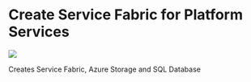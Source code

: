# Create Service Fabric for Platform Services

<a href="https://portal.azure.com/#create/https%3A%2F%2Fgithub.com%2Fjanburian%2Fcreate-service-fabric%2Fblob%2Fmaster%2Fazuredeploy.json" target="_blank">
    <img src="http://azuredeploy.net/deploybutton.png"/>
</a>

Creates Service Fabric, Azure Storage and SQL Database
